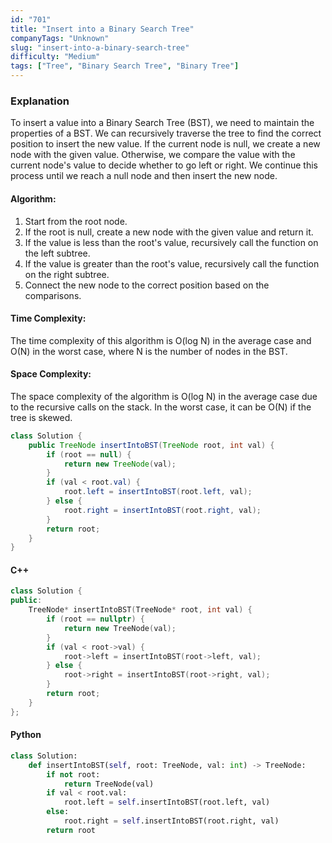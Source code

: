 ```yaml
---
id: "701"
title: "Insert into a Binary Search Tree"
companyTags: "Unknown"
slug: "insert-into-a-binary-search-tree"
difficulty: "Medium"
tags: ["Tree", "Binary Search Tree", "Binary Tree"]
---
```


### Explanation
To insert a value into a Binary Search Tree (BST), we need to maintain the properties of a BST. We can recursively traverse the tree to find the correct position to insert the new value. If the current node is null, we create a new node with the given value. Otherwise, we compare the value with the current node's value to decide whether to go left or right. We continue this process until we reach a null node and then insert the new node.

#### Algorithm:
1. Start from the root node.
2. If the root is null, create a new node with the given value and return it.
3. If the value is less than the root's value, recursively call the function on the left subtree.
4. If the value is greater than the root's value, recursively call the function on the right subtree.
5. Connect the new node to the correct position based on the comparisons.

#### Time Complexity:
The time complexity of this algorithm is O(log N) in the average case and O(N) in the worst case, where N is the number of nodes in the BST.

#### Space Complexity:
The space complexity of the algorithm is O(log N) in the average case due to the recursive calls on the stack. In the worst case, it can be O(N) if the tree is skewed.

```java
class Solution {
    public TreeNode insertIntoBST(TreeNode root, int val) {
        if (root == null) {
            return new TreeNode(val);
        }
        if (val < root.val) {
            root.left = insertIntoBST(root.left, val);
        } else {
            root.right = insertIntoBST(root.right, val);
        }
        return root;
    }
}
```

#### C++
```cpp
class Solution {
public:
    TreeNode* insertIntoBST(TreeNode* root, int val) {
        if (root == nullptr) {
            return new TreeNode(val);
        }
        if (val < root->val) {
            root->left = insertIntoBST(root->left, val);
        } else {
            root->right = insertIntoBST(root->right, val);
        }
        return root;
    }
};
```

#### Python
```python
class Solution:
    def insertIntoBST(self, root: TreeNode, val: int) -> TreeNode:
        if not root:
            return TreeNode(val)
        if val < root.val:
            root.left = self.insertIntoBST(root.left, val)
        else:
            root.right = self.insertIntoBST(root.right, val)
        return root
```